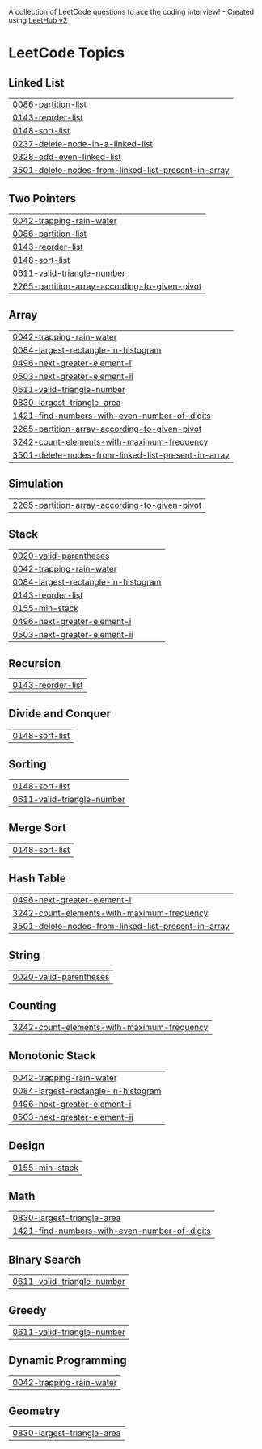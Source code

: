 A collection of LeetCode questions to ace the coding interview! - Created using [LeetHub v2](https://github.com/arunbhardwaj/LeetHub-2.0)
<!---LeetCode Topics Start-->
# LeetCode Topics
## Linked List
|  |
| ------- |
| [0086-partition-list](https://github.com/srinivasgithub123/DSA-CPP/tree/master/0086-partition-list) |
| [0143-reorder-list](https://github.com/srinivasgithub123/DSA-CPP/tree/master/0143-reorder-list) |
| [0148-sort-list](https://github.com/srinivasgithub123/DSA-CPP/tree/master/0148-sort-list) |
| [0237-delete-node-in-a-linked-list](https://github.com/srinivasgithub123/DSA-CPP/tree/master/0237-delete-node-in-a-linked-list) |
| [0328-odd-even-linked-list](https://github.com/srinivasgithub123/DSA-CPP/tree/master/0328-odd-even-linked-list) |
| [3501-delete-nodes-from-linked-list-present-in-array](https://github.com/srinivasgithub123/DSA-CPP/tree/master/3501-delete-nodes-from-linked-list-present-in-array) |
## Two Pointers
|  |
| ------- |
| [0042-trapping-rain-water](https://github.com/srinivasgithub123/DSA-CPP/tree/master/0042-trapping-rain-water) |
| [0086-partition-list](https://github.com/srinivasgithub123/DSA-CPP/tree/master/0086-partition-list) |
| [0143-reorder-list](https://github.com/srinivasgithub123/DSA-CPP/tree/master/0143-reorder-list) |
| [0148-sort-list](https://github.com/srinivasgithub123/DSA-CPP/tree/master/0148-sort-list) |
| [0611-valid-triangle-number](https://github.com/srinivasgithub123/DSA-CPP/tree/master/0611-valid-triangle-number) |
| [2265-partition-array-according-to-given-pivot](https://github.com/srinivasgithub123/DSA-CPP/tree/master/2265-partition-array-according-to-given-pivot) |
## Array
|  |
| ------- |
| [0042-trapping-rain-water](https://github.com/srinivasgithub123/DSA-CPP/tree/master/0042-trapping-rain-water) |
| [0084-largest-rectangle-in-histogram](https://github.com/srinivasgithub123/DSA-CPP/tree/master/0084-largest-rectangle-in-histogram) |
| [0496-next-greater-element-i](https://github.com/srinivasgithub123/DSA-CPP/tree/master/0496-next-greater-element-i) |
| [0503-next-greater-element-ii](https://github.com/srinivasgithub123/DSA-CPP/tree/master/0503-next-greater-element-ii) |
| [0611-valid-triangle-number](https://github.com/srinivasgithub123/DSA-CPP/tree/master/0611-valid-triangle-number) |
| [0830-largest-triangle-area](https://github.com/srinivasgithub123/DSA-CPP/tree/master/0830-largest-triangle-area) |
| [1421-find-numbers-with-even-number-of-digits](https://github.com/srinivasgithub123/DSA-CPP/tree/master/1421-find-numbers-with-even-number-of-digits) |
| [2265-partition-array-according-to-given-pivot](https://github.com/srinivasgithub123/DSA-CPP/tree/master/2265-partition-array-according-to-given-pivot) |
| [3242-count-elements-with-maximum-frequency](https://github.com/srinivasgithub123/DSA-CPP/tree/master/3242-count-elements-with-maximum-frequency) |
| [3501-delete-nodes-from-linked-list-present-in-array](https://github.com/srinivasgithub123/DSA-CPP/tree/master/3501-delete-nodes-from-linked-list-present-in-array) |
## Simulation
|  |
| ------- |
| [2265-partition-array-according-to-given-pivot](https://github.com/srinivasgithub123/DSA-CPP/tree/master/2265-partition-array-according-to-given-pivot) |
## Stack
|  |
| ------- |
| [0020-valid-parentheses](https://github.com/srinivasgithub123/DSA-CPP/tree/master/0020-valid-parentheses) |
| [0042-trapping-rain-water](https://github.com/srinivasgithub123/DSA-CPP/tree/master/0042-trapping-rain-water) |
| [0084-largest-rectangle-in-histogram](https://github.com/srinivasgithub123/DSA-CPP/tree/master/0084-largest-rectangle-in-histogram) |
| [0143-reorder-list](https://github.com/srinivasgithub123/DSA-CPP/tree/master/0143-reorder-list) |
| [0155-min-stack](https://github.com/srinivasgithub123/DSA-CPP/tree/master/0155-min-stack) |
| [0496-next-greater-element-i](https://github.com/srinivasgithub123/DSA-CPP/tree/master/0496-next-greater-element-i) |
| [0503-next-greater-element-ii](https://github.com/srinivasgithub123/DSA-CPP/tree/master/0503-next-greater-element-ii) |
## Recursion
|  |
| ------- |
| [0143-reorder-list](https://github.com/srinivasgithub123/DSA-CPP/tree/master/0143-reorder-list) |
## Divide and Conquer
|  |
| ------- |
| [0148-sort-list](https://github.com/srinivasgithub123/DSA-CPP/tree/master/0148-sort-list) |
## Sorting
|  |
| ------- |
| [0148-sort-list](https://github.com/srinivasgithub123/DSA-CPP/tree/master/0148-sort-list) |
| [0611-valid-triangle-number](https://github.com/srinivasgithub123/DSA-CPP/tree/master/0611-valid-triangle-number) |
## Merge Sort
|  |
| ------- |
| [0148-sort-list](https://github.com/srinivasgithub123/DSA-CPP/tree/master/0148-sort-list) |
## Hash Table
|  |
| ------- |
| [0496-next-greater-element-i](https://github.com/srinivasgithub123/DSA-CPP/tree/master/0496-next-greater-element-i) |
| [3242-count-elements-with-maximum-frequency](https://github.com/srinivasgithub123/DSA-CPP/tree/master/3242-count-elements-with-maximum-frequency) |
| [3501-delete-nodes-from-linked-list-present-in-array](https://github.com/srinivasgithub123/DSA-CPP/tree/master/3501-delete-nodes-from-linked-list-present-in-array) |
## String
|  |
| ------- |
| [0020-valid-parentheses](https://github.com/srinivasgithub123/DSA-CPP/tree/master/0020-valid-parentheses) |
## Counting
|  |
| ------- |
| [3242-count-elements-with-maximum-frequency](https://github.com/srinivasgithub123/DSA-CPP/tree/master/3242-count-elements-with-maximum-frequency) |
## Monotonic Stack
|  |
| ------- |
| [0042-trapping-rain-water](https://github.com/srinivasgithub123/DSA-CPP/tree/master/0042-trapping-rain-water) |
| [0084-largest-rectangle-in-histogram](https://github.com/srinivasgithub123/DSA-CPP/tree/master/0084-largest-rectangle-in-histogram) |
| [0496-next-greater-element-i](https://github.com/srinivasgithub123/DSA-CPP/tree/master/0496-next-greater-element-i) |
| [0503-next-greater-element-ii](https://github.com/srinivasgithub123/DSA-CPP/tree/master/0503-next-greater-element-ii) |
## Design
|  |
| ------- |
| [0155-min-stack](https://github.com/srinivasgithub123/DSA-CPP/tree/master/0155-min-stack) |
## Math
|  |
| ------- |
| [0830-largest-triangle-area](https://github.com/srinivasgithub123/DSA-CPP/tree/master/0830-largest-triangle-area) |
| [1421-find-numbers-with-even-number-of-digits](https://github.com/srinivasgithub123/DSA-CPP/tree/master/1421-find-numbers-with-even-number-of-digits) |
## Binary Search
|  |
| ------- |
| [0611-valid-triangle-number](https://github.com/srinivasgithub123/DSA-CPP/tree/master/0611-valid-triangle-number) |
## Greedy
|  |
| ------- |
| [0611-valid-triangle-number](https://github.com/srinivasgithub123/DSA-CPP/tree/master/0611-valid-triangle-number) |
## Dynamic Programming
|  |
| ------- |
| [0042-trapping-rain-water](https://github.com/srinivasgithub123/DSA-CPP/tree/master/0042-trapping-rain-water) |
## Geometry
|  |
| ------- |
| [0830-largest-triangle-area](https://github.com/srinivasgithub123/DSA-CPP/tree/master/0830-largest-triangle-area) |
<!---LeetCode Topics End-->